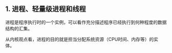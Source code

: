 ## 1. 进程、轻量级进程和线程

进程是程序执行时的一个实例，可以看作充分描述程序已经执行到何种程度的数据结构的汇集。

从内核观点看，进程的目的就是担当分配系统资源（CPU时间、内存等）的实体。

